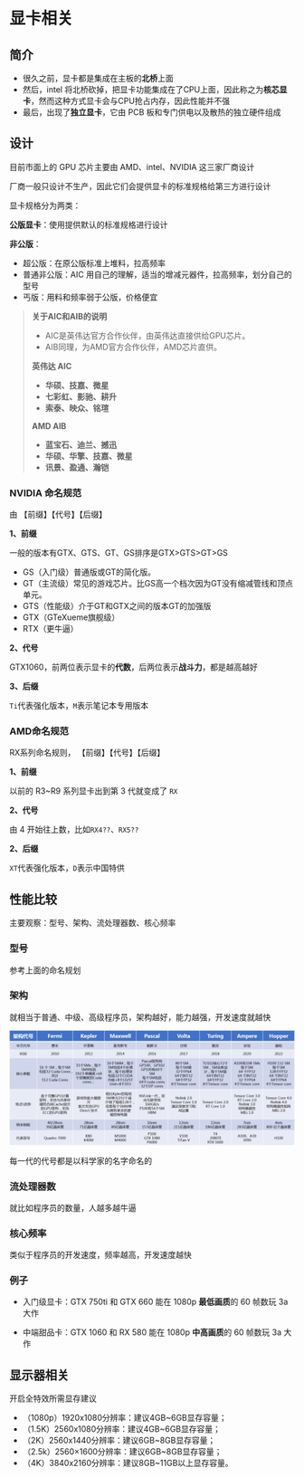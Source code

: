 # 显卡相关

## 简介

+ 很久之前，显卡都是集成在主板的**北桥**上面
+ 然后，intel 将北桥砍掉，把显卡功能集成在了CPU上面，因此称之为**核芯显卡**，然而这种方式显卡会与CPU抢占内存，因此性能并不强
+ 最后，出现了**独立显卡**，它由 PCB 板和专门供电以及散热的独立硬件组成

## 设计

目前市面上的 GPU 芯片主要由 AMD、intel、NVIDIA 这三家厂商设计

厂商一般只设计不生产，因此它们会提供显卡的标准规格给第三方进行设计

显卡规格分为两类：

**公版显卡**：使用提供默认的标准规格进行设计

**非公版**：

+ 超公版：在原公版标准上堆料，拉高频率
+ 普通非公版：AIC 用自己的理解，适当的增减元器件，拉高频率，划分自己的型号
+ 丐版：用料和频率弱于公版，价格便宜

> **关于AIC和AIB的说明**
>
> - AIC是英伟达官方合作伙伴，由英伟达直接供给GPU芯片。
> - AIB同理，为AMD官方合作伙伴，AMD芯片直供。
>
> 
>
> **英伟达 AIC**
>
> - **华硕、技嘉、微星**
> - **七彩虹、影驰、耕升**
> - **索泰、映众、铭瑄**
>
> **AMD AIB**
>
> - **蓝宝石、迪兰、撼迅**
> - **华硕、华擎、技嘉、微星**
> - **讯景、盈通、瀚铠**

### NVIDIA 命名规范

由 【前缀】【代号】【后缀】

**1、前缀**

一般的版本有GTX、GTS、GT、GS排序是GTX>GTS>GT>GS

+ GS（入门级）普通版或GT的简化版。
+ GT（主流级）常见的游戏芯片。比GS高一个档次因为GT没有缩减管线和顶点单元。
+ GTS（性能级）介于GT和GTX之间的版本GT的加强版
+ GTX（GTeXueme旗舰级）
+ RTX（更牛逼）

**2、代号**

GTX1060，前两位表示显卡的**代数**，后两位表示**战斗力**，都是越高越好

**3、后缀**

`Ti`代表强化版本，`M`表示笔记本专用版本

### AMD命名规范

RX系列命名规则， 【前缀】【代号】【后缀】

**1、前缀**

以前的 R3~R9 系列显卡出到第 3 代就变成了 `RX`

**2、代号**



由 4 开始往上数，比如`RX4??`、`RX5??`

**2、后缀**

`XT`代表强化版本，`D`表示中国特供

## 性能比较

主要观察：型号、架构、流处理器数、核心频率

### 型号

参考上面的命名规划

### 架构

就相当于普通、中级、高级程序员，架构越好，能力越强，开发速度就越快

![image-20230215194037087](img/image-20230215194037087.png)

每一代的代号都是以科学家的名字命名的

### 流处理器数

就比如程序员的数量，人越多越牛逼

### 核心频率

类似于程序员的开发速度，频率越高，开发速度越快

### 例子

+ 入门级显卡：GTX 750ti 和 GTX 660 能在 1080p **最低画质**的 60 帧数玩 3a 大作

+ 中端甜品卡：GTX 1060 和 RX 580 能在 1080p **中高画质**的 60 帧数玩 3a 大作

## 显示器相关

开启全特效所需显存建议

- （1080p）1920x1080分辨率：建议4GB~6GB显存容量；
- （1.5K）2560x1080分辨率：建议4GB~6GB显存容量；
- （2K）2560x1440分辨率：建议6GB~8GB显存容量；
- （2.5k）2560×1600分辨率：建议6GB~8GB显存容量；
- （4K）3840x2160分辨率：建议8GB~11GB以上显存容量。

